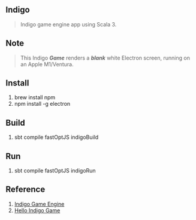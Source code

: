 Indigo
------
>Indigo game engine app using Scala 3.

Note
----
>This Indigo ***Game*** renders a ***blank*** white Electron screen, running on an Apple M1/Ventura.

Install
-------
1. brew install npm
2. npm install -g electron

Build
-----
1. sbt compile fastOptJS indigoBuild

Run
---
1. sbt compile fastOptJS indigoRun

Reference
---------
1. [Indigo Game Engine](https://indigoengine.io/)
2. [Hello Indigo Game](https://github.com/PurpleKingdomGames/hello-indigo/tree/master)
